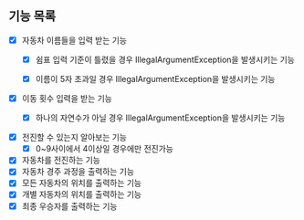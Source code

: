 ## 기능 목록

- [x] 자동차 이름들을 입력 받는 기능
    - [x] 쉼표 입력 기준이 틀렸을 경우 IllegalArgumentException을 발생시키는 기능
    - [x] 이름이 5자 초과일 경우 IllegalArgumentException을 발생시키는 기능


- [x] 이동 횟수 입력을 받는 기능
    - [x] 하나의 자연수가 아닐 경우 IllegalArgumentException을 발생시키는 기능


- [x] 전진할 수 있는지 알아보는 기능
    - [x] 0~9사이에서 4이상일 경우에만 전진가능

- [x] 자동차를 전진하는 기능
- [x] 자동차 경주 과정을 출력하는 기능
- [x] 모든 자동차의 위치를 출력하는 기능
- [x] 개별 자동차의 위치를 출력하는 기능
- [x] 최종 우승자를 출력하는 기능